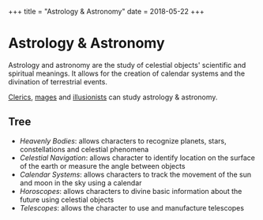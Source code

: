 +++
title = "Astrology & Astronomy"
date = 2018-05-22
+++

# Astrology & Astronomy

Astrology and astronomy are the study of celestial objects' scientific and spiritual meanings.
It allows for the creation of calendar systems and the divination of terrestrial events.

[Clerics](./wiki/characters/cleric.md), [mages](./wiki/characters/mage.md) and [illusionists](./wiki/characters/illusionist.md) can study astrology & astronomy.

## Tree

* *Heavenly Bodies*: allows characters to recognize planets, stars, constellations and celestial phenomena
* *Celestial Navigation*: allows character to identify location on the surface of the earth or measure the angle between objects
* *Calendar Systems*: allows characters to track the movement of the sun and moon in the sky using a calendar
* *Horoscopes*: allows characters to divine basic information about the future using celestial objects
* *Telescopes*: allows the character to use and manufacture telescopes
